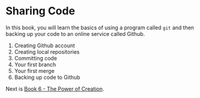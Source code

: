 # Sharing Code

In this book, you will learn the basics of using a program called `git` and then backing up your code to an online service called Github.

1. Creating Github account
1. Creating local repositories
1. Committing code
1. Your first branch
1. Your first merge
1. Backing up code to Github

Next is [Book 6 - The Power of Creation](../book-6-power-of-creation/README.md).
